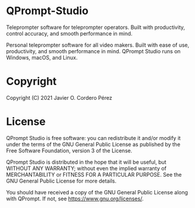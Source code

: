 # QPrompt-Studio
Teleprompter software for teleprompter operators. Built with productivity, control accuracy, and smooth performance in mind.

Personal teleprompter software for all video makers. Built with ease of use, productivity, and smooth performance in mind. QPrompt Studio runs on Windows, macOS, and Linux.

# Copyright
Copyright (C) 2021 Javier O. Cordero Pérez

# License
QPrompt Studio is free software: you can redistribute it and/or modify
it under the terms of the GNU General Public License as published by
the Free Software Foundation, version 3 of the License.

QPrompt Studio is distributed in the hope that it will be useful,
but WITHOUT ANY WARRANTY; without even the implied warranty of
MERCHANTABILITY or FITNESS FOR A PARTICULAR PURPOSE.  See the
GNU General Public License for more details.

You should have received a copy of the GNU General Public License
along with QPrompt.  If not, see <https://www.gnu.org/licenses/>.
